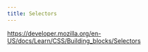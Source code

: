 ```yaml
---
title: Selectors
---
```


https://developer.mozilla.org/en-US/docs/Learn/CSS/Building_blocks/Selectors

